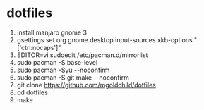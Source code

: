# dotfiles

1. install manjaro gnome 3
1. gsettings set org.gnome.desktop.input-sources xkb-options "['ctrl:nocaps']" 
1. EDITOR=vi sudoedit /etc/pacman.d/mirrorlist
1. sudo pacman -S base-level 
1. sudo pacman -Syu --noconfirm
1. sudo pacman -S git make --noconfirm
1. git clone https://github.com/mgoldchild/dotfiles
1. cd dotfiles
1. make
